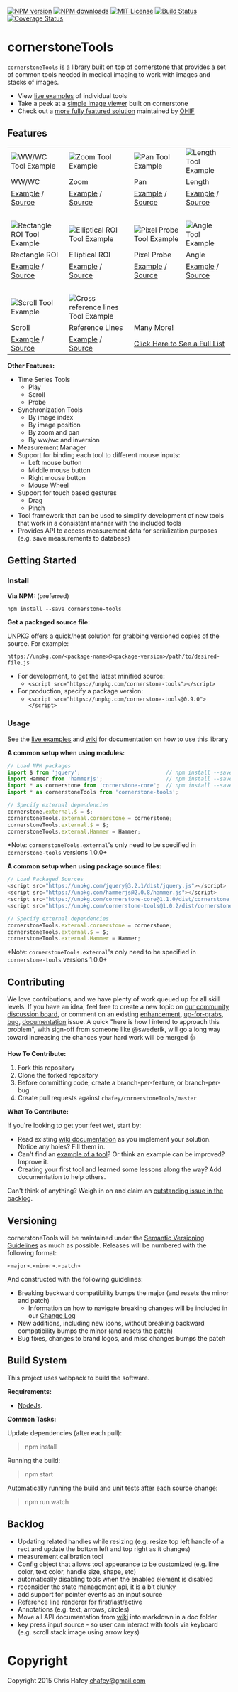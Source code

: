 [![NPM version][npm-version-image]][npm-url] [![NPM downloads][npm-downloads-image]][npm-url] [![MIT License][license-image]][license-url] [![Build Status][travis-image]][travis-url]
[![Coverage Status][coverage-image]][coverage-url]

cornerstoneTools
================

`cornerstoneTools` is a library built on top of [cornerstone](https://github.com/chafey/cornerstone) that provides
a set of common tools needed in medical imaging to work with images and stacks of images.

* View [live examples](https://rawgithub.com/chafey/cornerstoneTools/master/examples/index.html) of individual tools
* Take a peek at a [simple image viewer](http://chafey.github.io/cornerstoneDemo/) built on cornerstone
* Check out a [more fully featured solution](http://viewer.ohif.org/) maintained by [OHIF](http://ohif.org/)


Features
--------

<!-- 5 columns looks great on desktop, but 4 column table supports mobile better -->
<table>
  <!-- Image Row -->
  <tr>
    <td>
      <img alt="WW/WC Tool Example" src="https://github.com/dannyrb/cornerstoneTools/raw/b5f1595d5ecbb021efcdb6640efc5d49751e3a08/examples/00-tool-images/wwwc.gif" />
    </td>
    <td>
      <img alt="Zoom Tool Example" src="https://github.com/dannyrb/cornerstoneTools/raw/e0a85b1dfad09cae76f47dc7629e3eb03c70135c/examples/00-tool-images/zoom.gif" />
    </td>
    <td>
      <img alt="Pan Tool Example" src="https://github.com/dannyrb/cornerstoneTools/raw/e0a85b1dfad09cae76f47dc7629e3eb03c70135c/examples/00-tool-images/pan.gif" />
    </td>
    <td>
      <img alt="Length Tool Example" src="https://github.com/dannyrb/cornerstoneTools/raw/e0a85b1dfad09cae76f47dc7629e3eb03c70135c/examples/00-tool-images/length.gif" />
    </td>
  <tr>
  <!-- Name Row -->
  <tr>
    <td>WW/WC</td>
    <td>Zoom</td>
    <td>Pan</td>
    <td>Length</td>
  </tr>
  <!-- External Links Row -->
  <tr>
    <td>
      <a href="https://rawgit.com/chafey/cornerstoneTools/master/examples/allImageTools/index.html">Example</a> /
      <a href="https://github.com/dannyrb/cornerstoneTools/blob/074c012323786744e45415f82a21582f65689923/src/imageTools/wwwc.js">Source</a>
    </td>
    <td>
      <a href="https://rawgit.com/chafey/cornerstoneTools/master/examples/allImageTools/index.html">Example</a> /
      <a href="https://github.com/chafey/cornerstoneTools/blob/master/src/imageTools/zoom.js">Source</a>
    </td>
    <td>
      <a href="https://github.com/chafey/cornerstoneTools/blob/master/src/imageTools/zoom.js">Example</a> /
      <a href="https://github.com/chafey/cornerstoneTools/blob/master/src/imageTools/pan.js">Source</a>
    </td>
    <td>
      <a href="https://rawgit.com/chafey/cornerstoneTools/master/examples/allImageTools/index.html">Example</a> /
      <a href="https://github.com/chafey/cornerstoneTools/blob/master/src/imageTools/length.js">Source</a>
    </td>
  </tr>
  <!-- Buffer Row -->
  <tr>
    <td colspan="4">&nbsp;</td>
  </tr>
   <!-- Image Row -->
  <tr>
    <td>
      <img alt="Rectangle ROI Tool Example" src="https://github.com/dannyrb/cornerstoneTools/raw/e0a85b1dfad09cae76f47dc7629e3eb03c70135c/examples/00-tool-images/rectangle-roi.gif" />
    </td>
    <td>
      <img alt="Elliptical ROI Tool Example" src="https://raw.githubusercontent.com/dannyrb/cornerstoneTools/3dc0bfc543b6b9a383d8724ce98859b568b9827e/examples/00-tool-images/elliptical-roi.gif" />
    </td>
    <td>
      <img alt="Pixel Probe Tool Example" src="https://raw.githubusercontent.com/dannyrb/cornerstoneTools/3dc0bfc543b6b9a383d8724ce98859b568b9827e/examples/00-tool-images/probe.gif" />
    </td>
    <td>
      <img alt="Angle Tool Example" src="https://raw.githubusercontent.com/dannyrb/cornerstoneTools/3dc0bfc543b6b9a383d8724ce98859b568b9827e/examples/00-tool-images/angle.gif" />
    </td>
  <tr>
  <!-- Name Row -->
  <tr>
    <td>Rectangle ROI</td>
    <td>Elliptical ROI</td>
    <td>Pixel Probe</td>
    <td>Angle</td>
  </tr>
  <!-- External Links Row -->
  <tr>
    <td>
      <a href="https://rawgit.com/chafey/cornerstoneTools/master/examples/allImageTools/index.html">Example</a> /
      <a href="https://github.com/chafey/cornerstoneTools/blob/master/src/imageTools/rectangleRoi.js">Source</a>
    </td>
    <td>
      <a href="https://rawgit.com/chafey/cornerstoneTools/master/examples/allImageTools/index.html">Example</a> /
      <a href="https://github.com/chafey/cornerstoneTools/blob/master/src/imageTools/ellipticalRoi.js">Source</a>
    </td>
    <td>
      <a href="https://rawgit.com/chafey/cornerstoneTools/master/examples/allImageTools/index.html">Example</a> /
      <a href="https://github.com/chafey/cornerstoneTools/blob/master/src/imageTools/probe.js">Source</a>
    </td>
    <td>
      <a href="https://rawgit.com/chafey/cornerstoneTools/master/examples/allImageTools/index.html">Example</a> /
      <a href="https://github.com/chafey/cornerstoneTools/blob/master/src/imageTools/angleTool.js">Source</a>
    </td>
  </tr>
  <!-- Buffer Row -->
  <tr>
    <td colspan="4">&nbsp;</td>
  </tr>
  <!-- Image Row -->
  <tr>
    <td>
      <img alt="Scroll Tool Example" src="https://raw.githubusercontent.com/dannyrb/cornerstoneTools/3dc0bfc543b6b9a383d8724ce98859b568b9827e/examples/00-tool-images/stack-scroll.gif" />
    </td>
    <td>
      <img alt="Cross reference lines Tool Example" src="https://raw.githubusercontent.com/dannyrb/cornerstoneTools/3dc0bfc543b6b9a383d8724ce98859b568b9827e/examples/00-tool-images/reference-lines.gif" />
    </td>
    <td colspan="2"><!-- Empty Column --></td>
  <tr>
  <!-- Name Row -->
  <tr>
    <td>Scroll</td>
    <td>Reference Lines</td>
    <td colspan="2">Many More!</td>
  </tr>
  <!-- External Links Row -->
  <tr>
    <td>
      <a href="https://rawgit.com/chafey/cornerstoneTools/master/examples/stackScroll/index.html">Example</a> /
      <a href="https://github.com/chafey/cornerstoneTools/blob/master/src/stackTools/stackScroll.js">Source</a>
    </td>
    <td>
      <a href="https://rawgit.com/chafey/cornerstoneTools/master/examples/referenceLineTool/index.html">Example</a> /
      <a href="https://github.com/chafey/cornerstoneTools/blob/master/src/referenceLines/referenceLinesTool.js">Source</a>
    </td>
    <td colspan="2"><a href="https://rawgit.com/chafey/cornerstoneTools/master/examples/index.html">Click Here to See a Full List</a></td>
  </tr>
</table>


**Other Features:**

* Time Series Tools
  * Play
  * Scroll
  * Probe
* Synchronization Tools
  * By image index
  * By image position
  * By zoom and pan
  * By ww/wc and inversion
* Measurement Manager
* Support for binding each tool to different mouse inputs:
  * Left mouse button
  * Middle mouse button
  * Right mouse button
  * Mouse Wheel
* Support for touch based gestures
  * Drag
  * Pinch
* Tool framework that can be used to simplify development of new tools that work in a consistent manner with the included
  tools
* Provides API to access measurement data for serialization purposes (e.g. save measurements to database)


Getting Started
---------------

### Install

**Via NPM:** (preferred)

`npm install --save cornerstone-tools`


**Get a packaged source file:**

[UNPKG](https://unpkg.com/#/) offers a quick/neat solution for grabbing versioned copies of the source. For example:

`https://unpkg.com/<package-name>@<package-version>/path/to/desired-file.js`

* For development, to get the latest minified source:
    * `<script src="https://unpkg.com/cornerstone-tools"></script>`
* For production, specify a package version:
    * `<script src="https://unpkg.com/cornerstone-tools@0.9.0"></script>`


### Usage

See the [live examples](https://rawgithub.com/chafey/cornerstoneTools/master/examples/index.html) and [wiki](https://github.com/chafey/cornerstoneTools/wiki) for documentation on how to use this library


**A common setup when using modules:**

````javascript
// Load NPM packages
import $ from 'jquery';                           // npm install --save jquery
import Hammer from 'hammerjs';                    // npm install --save hammerjs
import * as cornerstone from 'cornerstone-core';  // npm install --save cornerstone-core
import * as cornerstoneTools from 'cornerstone-tools';

// Specify external dependencies
cornerstone.external.$ = $;
cornerstoneTools.external.cornerstone = cornerstone;
cornerstoneTools.external.$ = $;
cornerstoneTools.external.Hammer = Hammer;
````

*Note: `cornerstoneTools.external`'s only need to be specified in `cornerstone-tools` versions 1.0.0+


**A common setup when using package source files:**

````javascript
// Load Packaged Sources
<script src="https://unpkg.com/jquery@3.2.1/dist/jquery.js"></script>
<script src="https://unpkg.com/hammerjs@2.0.8/hammer.js"></script>
<script src="https://unpkg.com/cornerstone-core@1.1.0/dist/cornerstone.min.js"></script>
<script src="https://unpkg.com/cornerstone-tools@1.0.2/dist/cornerstoneTools.min.js"></script>

// Specify external dependencies
cornerstoneTools.external.cornerstone = cornerstone;
cornerstoneTools.external.$ = $;
cornerstoneTools.external.Hammer = Hammer;
````

*Note: `cornerstoneTools.external`'s only need to be specified in `cornerstone-tools` versions 1.0.0+


Contributing
------------

We love contributions, and we have plenty of work queued up for all skill levels. If you have an idea, feel free to create a new topic on [our community discussion board](https://groups.google.com/forum/#!forum/cornerstone-platform), or comment on an existing [enhancement](https://github.com/chafey/cornerstoneTools/issues?q=is%3Aissue+is%3Aopen+label%3Aenhancement), [up-for-grabs](https://github.com/chafey/cornerstoneTools/issues?q=is%3Aissue+is%3Aopen+label%3A%22up+for+grabs%22), [bug](https://github.com/chafey/cornerstoneTools/issues?q=is%3Aissue+is%3Aopen+label%3Abug), [documentation](https://github.com/chafey/cornerstoneTools/labels/documentation) issue. A quick "here is how I intend to approach this problem", with sign-off from someone like @swederik, will go a long way toward increasing the chances your hard work will be merged :+1:

**How To Contribute:**

1. Fork this repository
2. Clone the forked repository
3. Before committing code, create a branch-per-feature, or branch-per-bug
4. Create pull requests against `chafey/cornerstoneTools/master`

**What To Contribute:**

If you're looking to get your feet wet, start by:

- Read existing [wiki documentation](https://github.com/chafey/cornerstoneTools/wiki) as you implement your solution. Notice any holes? Fill them in.
- Can't find an [example of a tool](https://rawgit.com/chafey/cornerstoneTools/master/examples/index.html)? Or think an example can be improved? Improve it.
- Creating your first tool and learned some lessons along the way? Add documentation to help others.

Can't think of anything? Weigh in on and claim an [outstanding issue in the backlog](https://github.com/chafey/cornerstoneTools/issues).


Versioning
----------

cornerstoneTools will be maintained under the [Semantic Versioning Guidelines](http://semver.org) as much as possible. Releases will be numbered with the following format:

`<major>.<minor>.<patch>`

And constructed with the following guidelines:

* Breaking backward compatibility bumps the major (and resets the minor and patch)
  - Information on how to navigate breaking changes will be included in our [Change Log](https://github.com/chafey/cornerstoneTools/blob/master/changelog.md)
* New additions, including new icons, without breaking backward compatibility bumps the minor (and resets the patch)
* Bug fixes, changes to brand logos, and misc changes bumps the patch


Build System
------------

This project uses webpack to build the software.

**Requirements:**

* [NodeJs](http://nodejs.org).

**Common Tasks:**


Update dependencies (after each pull):
> npm install

Running the build:
> npm start

Automatically running the build and unit tests after each source change:
> npm run watch

Backlog
------------

* Updating related handles while resizing (e.g. resize top left handle of a rect and update the bottom left and top right as it changes)
* measurement calibration tool
* Config object that allows tool appearance to be customized (e.g. line color, text color, handle size, shape, etc)
* automatically disabling tools when the enabled element is disabled
* reconsider the state management api, it is a bit clunky
* add support for pointer events as an input source
* Reference line renderer for first/last/active
* Annotations (e.g. text, arrows, circles)
* Move all API documentation from [wiki](https://github.com/chafey/cornerstoneTools/wiki) into markdown in a doc folder
* key press input source - so user can interact with tools via keyboard (e.g. scroll stack image using arrow keys)

Copyright
============
Copyright 2015 Chris Hafey [chafey@gmail.com](mailto:chafey@gmail.com)

[license-image]: http://img.shields.io/badge/license-MIT-blue.svg?style=flat
[license-url]: LICENSE

[npm-url]: https://npmjs.org/package/cornerstone-tools
[npm-version-image]: http://img.shields.io/npm/v/cornerstone-tools.svg?style=flat
[npm-downloads-image]: http://img.shields.io/npm/dm/cornerstone-tools.svg?style=flat

[travis-url]: http://travis-ci.org/chafey/cornerstoneTools
[travis-image]: https://travis-ci.org/chafey/cornerstoneTools.svg?branch=master

[coverage-url]: https://coveralls.io/github/chafey/cornerstoneTools?branch=master
[coverage-image]: https://coveralls.io/repos/github/chafey/cornerstoneTools/badge.svg?branch=master
